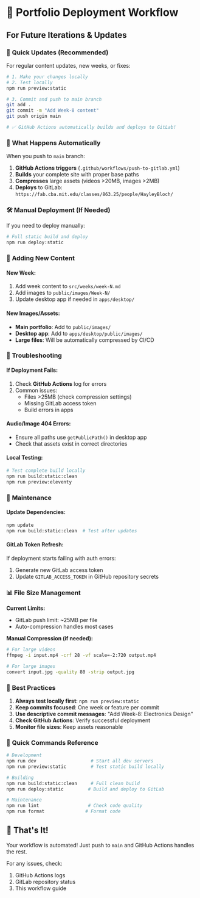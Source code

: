 # 🚀 Portfolio Deployment Workflow

## For Future Iterations & Updates

### 🎯 **Quick Updates (Recommended)**
For regular content updates, new weeks, or fixes:

```bash
# 1. Make your changes locally
# 2. Test locally
npm run preview:static

# 3. Commit and push to main branch
git add .
git commit -m "Add Week-8 content"
git push origin main

# ✅ GitHub Actions automatically builds and deploys to GitLab!
```

### 🔄 **What Happens Automatically**
When you push to `main` branch:

1. **GitHub Actions triggers** (`.github/workflows/push-to-gitlab.yml`)
2. **Builds** your complete site with proper base paths
3. **Compresses** large assets (videos >20MB, images >2MB)
4. **Deploys** to GitLab: `https://fab.cba.mit.edu/classes/863.25/people/HayleyBloch/`

### 🛠️ **Manual Deployment (If Needed)**

If you need to deploy manually:

```bash
# Full static build and deploy
npm run deploy:static
```

### 📁 **Adding New Content**

#### **New Week:**
1. Add week content to `src/weeks/week-N.md`
2. Add images to `public/images/Week-N/`
3. Update desktop app if needed in `apps/desktop/`

#### **New Images/Assets:**
- **Main portfolio**: Add to `public/images/`
- **Desktop app**: Add to `apps/desktop/public/images/`
- **Large files**: Will be automatically compressed by CI/CD

### 🚨 **Troubleshooting**

#### **If Deployment Fails:**
1. Check **GitHub Actions** log for errors
2. Common issues:
   - Files >25MB (check compression settings)
   - Missing GitLab access token
   - Build errors in apps

#### **Audio/Image 404 Errors:**
- Ensure all paths use `getPublicPath()` in desktop app
- Check that assets exist in correct directories

#### **Local Testing:**
```bash
# Test complete build locally
npm run build:static:clean
npm run preview:eleventy
```

### 🔧 **Maintenance**

#### **Update Dependencies:**
```bash
npm update
npm run build:static:clean  # Test after updates
```

#### **GitLab Token Refresh:**
If deployment starts failing with auth errors:
1. Generate new GitLab access token
2. Update `GITLAB_ACCESS_TOKEN` in GitHub repository secrets

### 📊 **File Size Management**

**Current Limits:**
- GitLab push limit: ~25MB per file
- Auto-compression handles most cases

**Manual Compression (if needed):**
```bash
# For large videos
ffmpeg -i input.mp4 -crf 28 -vf scale=-2:720 output.mp4

# For large images  
convert input.jpg -quality 80 -strip output.jpg
```

### 🎯 **Best Practices**

1. **Always test locally first**: `npm run preview:static`
2. **Keep commits focused**: One week or feature per commit
3. **Use descriptive commit messages**: "Add Week-8: Electronics Design"
4. **Check GitHub Actions**: Verify successful deployment
5. **Monitor file sizes**: Keep assets reasonable

### 📱 **Quick Commands Reference**

```bash
# Development
npm run dev                    # Start all dev servers
npm run preview:static         # Test static build locally

# Building
npm run build:static:clean     # Full clean build
npm run deploy:static         # Build and deploy to GitLab

# Maintenance
npm run lint                  # Check code quality
npm run format               # Format code
```

## 🎉 **That's It!**

Your workflow is automated! Just push to `main` and GitHub Actions handles the rest.

For any issues, check:
1. GitHub Actions logs
2. GitLab repository status
3. This workflow guide